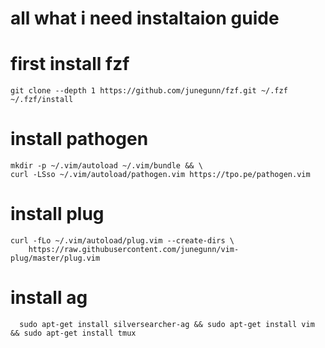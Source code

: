 # all what i need instaltaion guide

# first install fzf

```
git clone --depth 1 https://github.com/junegunn/fzf.git ~/.fzf
~/.fzf/install
```

# install pathogen

```
mkdir -p ~/.vim/autoload ~/.vim/bundle && \
curl -LSso ~/.vim/autoload/pathogen.vim https://tpo.pe/pathogen.vim
```

# install plug

```
curl -fLo ~/.vim/autoload/plug.vim --create-dirs \
    https://raw.githubusercontent.com/junegunn/vim-plug/master/plug.vim
```

# install ag

```
  sudo apt-get install silversearcher-ag && sudo apt-get install vim && sudo apt-get install tmux
```
